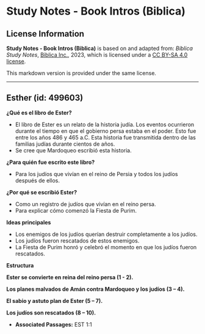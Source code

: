 # Study Notes - Book Intros (Biblica)

## License Information

**Study Notes - Book Intros (Biblica)** is based on and adapted from: _Biblica Study Notes_, [Biblica Inc.](https://www.biblica.com/), 2023, which is licensed under a [CC BY-SA 4.0 license](https://creativecommons.org/licenses/by-sa/4.0/legalcode.en).

This markdown version is provided under the same license.



--------------------------------

## Esther (id: 499603)

**¿Qué es el libro de Ester?**

* El libro de Ester es un relato de la historia judía. Los eventos ocurrieron durante el tiempo en que el gobierno persa estaba en el poder. Esto fue entre los años 486 y 465 a.C. Esta historia fue transmitida dentro de las familias judías durante cientos de años.
* Se cree que Mardoqueo escribió esta historia.

**¿Para quién fue escrito este libro?**

* Para los judíos que vivían en el reino de Persia y todos los judíos después de ellos.

**¿Por qué se escribió Ester?**

* Como un registro de judíos que vivían en el reino persa.
* Para explicar cómo comenzó la Fiesta de Purim.

**Ideas principales**

* Los enemigos de los judíos querían destruir completamente a los judíos.
* Los judíos fueron rescatados de estos enemigos.
* La Fiesta de Purim honró y celebró el momento en que los judíos fueron rescatados.

**Estructura**

**Ester se convierte en reina del reino persa (1 \- 2\).**

**Los planes malvados de Amán contra Mardoqueo y los judíos (3 – 4\).**

**El sabio y astuto plan de Ester (5 – 7\).**

**Los judíos son rescatados (8 – 10\).**

* **Associated Passages:** EST 1:1

